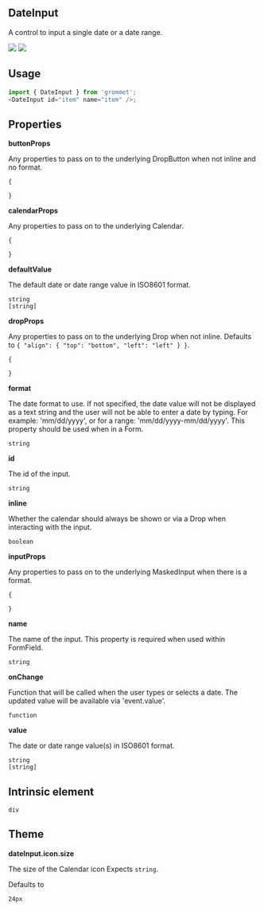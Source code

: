 ## DateInput

A control to input a single date or a date range.

[![](https://cdn-images-1.medium.com/fit/c/120/120/1*TD1P0HtIH9zF0UEH28zYtw.png)](https://storybook.grommet.io/?selectedKind=Input-DateInput&full=0&stories=1&panelRight=0) [![](https://codesandbox.io/static/img/play-codesandbox.svg)](https://codesandbox.io/s/github/grommet/grommet-sandbox?initialpath=/dateinput&module=%2Fsrc%2FDateInput.js)

## Usage

```javascript
import { DateInput } from 'grommet';
<DateInput id="item" name="item" />;
```

## Properties

**buttonProps**

Any properties to pass on to the underlying DropButton
when not inline and no format.

```
{

}
```

**calendarProps**

Any properties to pass on to the underlying Calendar.

```
{

}
```

**defaultValue**

The default date or date range value in ISO8601 format.

```
string
[string]
```

**dropProps**

Any properties to pass on to the underlying Drop when not inline. Defaults to `{ "align": { "top": "bottom", "left": "left" } }`.

```
{

}
```

**format**

The date format to use. If not specified, the date value will not
be displayed as a text string and the user will not be able to enter
a date by typing. For example: 'mm/dd/yyyy', or for a range:
'mm/dd/yyyy-mm/dd/yyyy'. This property should be used when in a Form.

```
string
```

**id**

The id of the input.

```
string
```

**inline**

Whether the calendar should always be shown or via a Drop when
interacting with the input.

```
boolean
```

**inputProps**

Any properties to pass on to the underlying MaskedInput
when there is a format.

```
{

}
```

**name**

The name of the input.
This property is required when used within FormField.

```
string
```

**onChange**

Function that will be called when the user types or selects a date.
The updated value will be available via 'event.value'.

```
function
```

**value**

The date or date range value(s) in ISO8601 format.

```
string
[string]
```

## Intrinsic element

```
div
```

## Theme

**dateInput.icon.size**

The size of the Calendar icon Expects `string`.

Defaults to

```
24px
```
